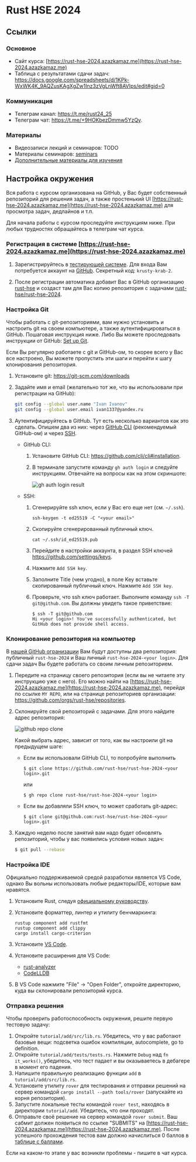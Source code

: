 # Rust HSE 2024

## Ссылки

### Основное

- Сайт курса: [https://rust-hse-2024.azazkamaz.me](https://rust-hse-2024.azazkamaz.me)
- Таблица с результатами сдачи задач: https://docs.google.com/spreadsheets/d/1KPk-WxWK4K_9AQZusKAgXgZw1Inz3zVgLnWft8AVIps/edit#gid=0

### Коммуникация

- Телеграм канал: <https://t.me/rust24_25>
- Телеграм чат: <https://t.me/+9HOKbezDmmw5YzQy>.

### Материалы

- Видеозаписи лекций и семинаров: TODO
- Материалы семинаров: [seminars](./seminars)
- [Дополнительные материалы для изучения](docs/reading-list.md)

## Настройка окружения

Вся работа с курсом организована на GitHub, у Вас будет собственный репозиторий для решения задач, а также простенький UI [https://rust-hse-2024.azazkamaz.me](https://rust-hse-2024.azazkamaz.me) для просмотра задач, дедлайнов и т.п.

Для начала работы с курсом проследуйте инструкциям ниже. При любых трудностях обращайтесь в телеграм чат курса.

### Регистрация в системе [https://rust-hse-2024.azazkamaz.me](https://rust-hse-2024.azazkamaz.me)

1. Зарегистрируйтесь в [тестирующей системе](https://rust-hse-2024.azazkamaz.me). Для входа Вам потребуется аккаунт на [GitHub](github.com). Секретный код: `krusty-krab-2`. 

1. После регистрации автоматика добавит Вас в GitHub организацию [rust-hse](https://github.com/rust-hse) и создаст там для Вас копию репозитория с задачами [rust-hse/rust-hse-2024](https://github.com/rust-hse/rust-hse-2024).

### Настройка Git

Чтобы работать с git-репозиториями, вам нужно установить и настроить git на своем компьютере, а также аутентифицироваться в GitHub.
Пошаговая инструкция ниже.
Либо Вы можете проследовать инструкции от GitHub: [Set up Git](https://docs.github.com/en/get-started/quickstart/set-up-git).

Если Вы регулярно работаете с git и GitHub-ом, то скорее всего у Вас все настроено, Вы можете пропустить эти шаги и перейти к шагу клонирования репозитория.

1. Установите git: https://git-scm.com/downloads

1. Задайте имя и email (желательно тот же, что вы использовали при регистрации на GitHub):

   ```sh
   git config --global user.name "Ivan Ivanov"
   git config --global user.email ivan1337@yandex.ru
   ```

1. Аутентифицируйтесь в GitHub. Тут есть несколько вариантов как это сделать. Опишем два из них: через [GitHub CLI](https://docs.github.com/en/get-started/getting-started-with-git/caching-your-github-credentials-in-git#github-cli) (рекомендуемый GitHub-ом) и через [SSH](https://docs.github.com/en/authentication/connecting-to-github-with-ssh).

   - GitHub CLI:

     1. Установите GitHub CLI: https://github.com/cli/cli#installation.

     1. В терминале запустите команду `gh auth login` и следуйте инструкциям.
        Отвечайте на вопросы как на этом скриншоте:

        ![gh auth login result](https://rust-hse.ru/static/gh_auth_login.png)

   - SSH:

     1. Сгенерируйте ssh ключ, если у Вас его еще нет (см. `~/.ssh`).

        ```
        ssh-keygen -t ed25519 -C "<your email>"
        ```

     1. Скопируйте сгенерированный публичный ключ.

        ```
        cat ~/.ssh/id_ed25519.pub
        ```

     1. Перейдите в настройки аккаунта, в раздел SSH ключей https://github.com/settings/keys.

     1. Нажмите `Add SSH key`.

     1. Заполните Title (чем угодно), в поле Key вставьте скопированный публичный ключ. Нажмите `Add SSH key`.

     1. Проверьте, что ssh ключ работает. Выполните команду `ssh -T git@github.com`.
        Вы должны увидеть такое приветствие:

        ```
        $ ssh -T git@github.com
        Hi <your login>! You've successfully authenticated, but GitHub does not provide shell access.
        ```

### Клонирование репозитория на компьютер

В [нашей GitHub огранизации](https://github.com/orgs/rust-hse/repositories) Вам будут доступны два репозитория: публичный `rust-hse-2024` и Ваш личный `rust-hse-2024-<your login>`.
Для сдачи задач Вы будете работать со своим личным репозиторием.

1. Передите на страницу своего репозитория (если вы не читаете эту инструкцию уже с него).
   Его можно найти на [https://rust-hse-2024.azazkamaz.me](https://rust-hse-2024.azazkamaz.me), перейдя по ссылке `MY REPO`, или на странице репозиториев организации: https://github.com/orgs/rust-hse/repositories.

1. Склонируйте cвой репозиторий с задачами.
   Для этого найдите адрес репозитория:

   ![github repo clone](https://rust-hse-2024.azazkamaz.me/static/gh_clone_url.png)

   Какой выбрать адрес, зависит от того, как вы настроили git на предыдущем шаге:

   - Если вы использовали GitHub CLI, то попробуйте выполнить

     ```
     $ git clone https://github.com/rust-hse/rust-hse-2024-<your login>.git
     ```

     или

     ```
     $ gh repo clone rust-hse/rust-hse-2024-<your login>
     ```

   - Если вы добавляли SSH ключ, то может сработать git-адрес:

     ```
     $ git clone git@github.com:rust-hse/rust-hse-2024-<your login>.git
     ```

1. Каждую неделю после занятий вам надо будет обновлять репозиторий, чтобы у вас появились условия
   новых задач:

   ```sh
   $ git pull --rebase
   ```

### Настройка IDE

Официально поддерживаемой средой разработки является VS Code, однако Вы вольны использовать любые редакторы/IDE, которые вам нравятся.

1. Установите Rust, следуя [официальному руководству](https://www.rust-lang.org/tools/install).
1. Установите форматтер, линтер и утилиту бенчмаркинга:

    ```
    rustup component add rustfmt
    rustup component add clippy
    cargo install cargo-criterion
    ```

1. Установите [VS Code](https://code.visualstudio.com).
1. Установите расширения для VS Code:

   * [rust-analyzer](https://marketplace.visualstudio.com/items?itemName=matklad.rust-analyzer)
   * [CodeLLDB](https://marketplace.visualstudio.com/items?itemName=vadimcn.vscode-lldb)

1. В VS Code нажмите "File" -> "Open Folder", откройте директорию, куда вы склонировали репозиторий курса.

### Отправка решения

Чтобы проверить работоспособность окружения, решите первую тестовую задачу:

1. Откройте `tutorial/add/src/lib.rs`. Убедитесь, что у вас работают базовые вещи: подсветка ошибок компиляции, autocomplete, go to definition.
1. Откройте `tutorial/add/tests/tests.rs`. Нажмите `Debug` над `fn it_works()`, убедитесь, что тест падает и вы оказываетесь в дебагере в момент его падения.
1. Напишите правильную реализацию функции `add` в `tutorial/add/src/lib.rs`.
1. Установите утилиту `rover` для тестирования и отправки решений на сервер командой `cargo install --path tools/rover` (запускайте из корня репозитория).
1. Запустите локальные тесты командой `rover test`, находясь в директории `tutorial/add`. Убедитесь, что они проходят.
1. Отправьте своё решение на сервер командой `rover submit`. Ваш сабмит должен появиться по ссылке "SUBMITS" на [https://rust-hse-2024.azazkamaz.me](https://rust-hse-2024.azazkamaz.me).
После успешного прохождения тестов вам должно начислиться 0 баллов в
[таблице с баллами](https://docs.google.com/spreadsheets/d/1KPk-WxWK4K_9AQZusKAgXgZw1Inz3zVgLnWft8AVIps/edit#gid=0).

Если на каком-то этапе у вас возникли проблемы - пишите в чат курса.
